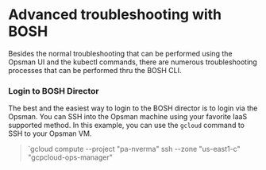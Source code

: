 
# Advanced troubleshooting with BOSH

Besides the normal troubleshooting that can be performed using the Opsman UI and the kubectl commands, there are numerous troubleshooting processes that can be performed thru the BOSH CLI. 

### Login to BOSH Director

The best and the easiest way to login to the BOSH director is to login via the Opsman. You can SSH into the Opsman machine using your favorite IaaS supported method. In this example, you can use the `gcloud` command to SSH to your Opsman VM.

> `gcloud compute --project "pa-nverma" ssh --zone "us-east1-c" "gcpcloud-ops-manager"
<!--stackedit_data:
eyJoaXN0b3J5IjpbLTMwMTE2Mzc3OF19
-->